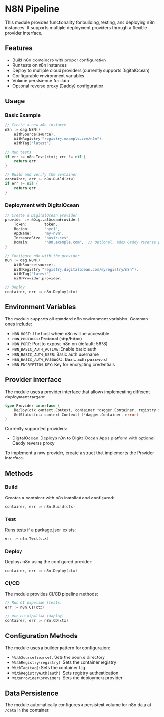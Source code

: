 # N8N Pipeline

This module provides functionality for building, testing, and deploying n8n instances. It supports multiple deployment providers through a flexible provider interface.

## Features

- Build n8n containers with proper configuration
- Run tests on n8n instances
- Deploy to multiple cloud providers (currently supports DigitalOcean)
- Configurable environment variables
- Volume persistence for data
- Optional reverse proxy (Caddy) configuration

## Usage

### Basic Example

```go
// Create a new n8n instance
n8n := dag.N8N().
    WithSource(source).
    WithRegistry("registry.example.com/n8n").
    WithTag("latest")

// Run tests
if err := n8n.Test(ctx); err != nil {
    return err
}

// Build and verify the container
container, err := n8n.Build(ctx)
if err != nil {
    return err
}
```

### Deployment with DigitalOcean

```go
// Create a DigitalOcean provider
provider := &DigitalOceanProvider{
    Token:        token,
    Region:       "nyc1",
    AppName:      "my-n8n",
    InstanceSize: "basic-xxs",
    Domain:       "n8n.example.com",  // Optional, adds Caddy reverse proxy if specified
}

// Configure n8n with the provider
n8n := dag.N8N().
    WithSource(source).
    WithRegistry("registry.digitalocean.com/myregistry/n8n").
    WithTag("latest").
    WithProvider(provider)

// Deploy
container, err := n8n.Deploy(ctx)
```

## Environment Variables

The module supports all standard n8n environment variables. Common ones include:

- `N8N_HOST`: The host where n8n will be accessible
- `N8N_PROTOCOL`: Protocol (http/https)
- `N8N_PORT`: Port to expose n8n on (default: 5678)
- `N8N_BASIC_AUTH_ACTIVE`: Enable basic auth
- `N8N_BASIC_AUTH_USER`: Basic auth username
- `N8N_BASIC_AUTH_PASSWORD`: Basic auth password
- `N8N_ENCRYPTION_KEY`: Key for encrypting credentials

## Provider Interface

The module uses a provider interface that allows implementing different deployment targets:

```go
type Provider interface {
    Deploy(ctx context.Context, container *dagger.Container, registry string, tag string) error
    GetStatus(ctx context.Context) (*dagger.Container, error)
}
```

Currently supported providers:
- DigitalOcean: Deploys n8n to DigitalOcean Apps platform with optional Caddy reverse proxy

To implement a new provider, create a struct that implements the Provider interface.

## Methods

### Build

Creates a container with n8n installed and configured:

```go
container, err := n8n.Build(ctx)
```

### Test

Runs tests if a package.json exists:

```go
err := n8n.Test(ctx)
```

### Deploy

Deploys n8n using the configured provider:

```go
container, err := n8n.Deploy(ctx)
```

### CI/CD

The module provides CI/CD pipeline methods:

```go
// Run CI pipeline (tests)
err := n8n.CI(ctx)

// Run CD pipeline (deploy)
container, err := n8n.CD(ctx)
```

## Configuration Methods

The module uses a builder pattern for configuration:

- `WithSource(source)`: Sets the source directory
- `WithRegistry(registry)`: Sets the container registry
- `WithTag(tag)`: Sets the container tag
- `WithRegistryAuth(auth)`: Sets registry authentication
- `WithProvider(provider)`: Sets the deployment provider

## Data Persistence

The module automatically configures a persistent volume for n8n data at `/data` in the container. 